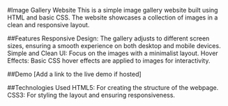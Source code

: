 #Image Gallery Website
This is a simple image gallery website built using HTML and basic CSS. The website showcases a collection of images in a clean and responsive layout.

##Features
Responsive Design: The gallery adjusts to different screen sizes, ensuring a smooth experience on both desktop and mobile devices.
Simple and Clean UI: Focus on the images with a minimalist layout.
Hover Effects: Basic CSS hover effects are applied to images for interactivity.

##Demo
[Add a link to the live demo if hosted]

##Technologies Used
HTML5: For creating the structure of the webpage.
CSS3: For styling the layout and ensuring responsiveness.
